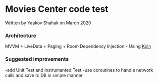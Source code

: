 # Movies Center code test
Written by Yaakov Shahak on March 2020

### Architecture
MVVM + LiveData + Paging + Room
Dependency Injection - Using [Koin](https://insert-koin.io/) 

### Suggested improvements
-add Unit Test and Instrumented Test
-use coroutines to handle network calls and save to DB in simple manner 